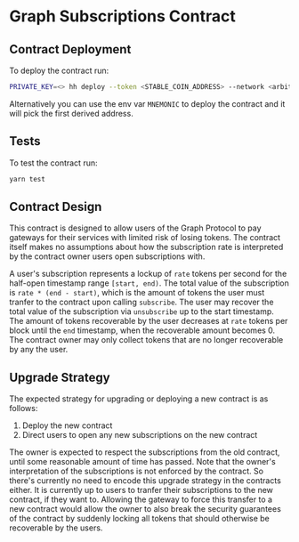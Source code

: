 # Graph Subscriptions Contract

## Contract Deployment

To deploy the contract run:

```bash
PRIVATE_KEY=<> hh deploy --token <STABLE_COIN_ADDRESS> --network <arbitrum-goerli|arbitrum-one>
```

Alternatively you can use the env var `MNEMONIC` to deploy the contract and it will pick the first derived address.

## Tests

To test the contract run:

```bash
yarn test
```

## Contract Design

This contract is designed to allow users of the Graph Protocol to pay gateways for their services
with limited risk of losing tokens. The contract itself makes no assumptions about how the
subscription rate is interpreted by the contract owner users open subscriptions with.

A user's subscription represents a lockup of `rate` tokens per second for the half-open timestamp
range `[start, end)`. The total value of the subscription is `rate * (end - start)`, which is the
amount of tokens the user must tranfer to the contract upon calling `subscribe`. The user may
recover the total value of the subscription via `unsubscribe` up to the start timestamp. The amount
of tokens recoverable by the user decreases at `rate` tokens per block until the `end` timestamp,
when the recoverable amount becomes 0. The contract owner may only collect tokens that are no longer
recoverable by any the user.

## Upgrade Strategy

The expected strategy for upgrading or deploying a new contract is as follows:

1. Deploy the new contract
2. Direct users to open any new subscriptions on the new contract

The owner is expected to respect the subscriptions from the old contract, until some reasonable
amount of time has passed. Note that the owner's interpretation of the subscriptions is not enforced
by the contract. So there's currently no need to encode this upgrade strategy in the contracts
either. It is currently up to users to tranfer their subscriptions to the new contract, if they
want to. Allowing the gateway to force this transfer to a new contract would allow the owner to
also break the security guarantees of the contract by suddenly locking all tokens that should
otherwise be recoverable by the users.
